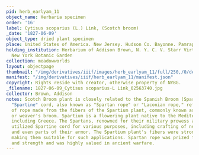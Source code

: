 ```yaml
---
pid: herb_earlyam_11
object_name: Herbaria specimen
order: '16'
label: Cytisus scoparius (L.) Link, (Scotch broom)
_date: '1827-06-09'
object_type: dried plant specimen
place: United States of America. New Jersey. Hudson Co. Bayonne. Pamrapo.
holding_institution: Herbarium of Addison Brown, N. Y. C. V. Starr Virtual Herbarium,
  New York Botanic Garden
collection: meadowworlds
layout: objectpage
thumbnail: "/img/derivatives/iiif/images/herb_earlyam_11/full/250,/0/default.jpg"
manifest: "/img/derivatives/iiif/herb_earlyam_11/manifest.json"
copyright: Rights reside with creator, otherwise property of NYBG.
_filename: 1827-06-09_Cytisus scoparius-L Link_02563740.jpg
collector: Brown, Addison
notes: Scotch Broom plant is closely related to the Spanish Broom (Spartium junceum).
  "Spartine" cord, also known as "Spartan rope" or "Laconian rope," refers to a type
  of rope made from the fibers of the Spartium plant, commonly known as Spanish broom
  or weaver's broom. Spartium is a flowering plant native to the Mediterranean region,
  including Greece. The Spartans, renowned for their military prowess and resourcefulness,
  utilized Spartine cord for various purposes, including crafting of nets, ropes,
  and even parts of their armor. The Spartium plant's fibers were strong and flexible,
  making them suitable for such applications. Spartan rope was prized for its durability
  and strength and was highly valued in ancient warfare.
---
```

